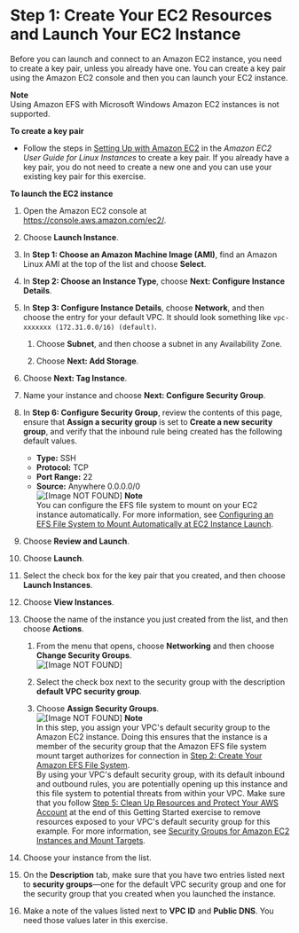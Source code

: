 # Step 1: Create Your EC2 Resources and Launch Your EC2 Instance<a name="gs-step-one-create-ec2-resources"></a>

Before you can launch and connect to an Amazon EC2 instance, you need to create a key pair, unless you already have one\. You can create a key pair using the Amazon EC2 console and then you can launch your EC2 instance\.

**Note**  
Using Amazon EFS with Microsoft Windows Amazon EC2 instances is not supported\.

**To create a key pair**
+ Follow the steps in [Setting Up with Amazon EC2](http://docs.aws.amazon.com/AWSEC2/latest/UserGuide/get-set-up-for-amazon-ec2.html) in the *Amazon EC2 User Guide for Linux Instances* to create a key pair\. If you already have a key pair, you do not need to create a new one and you can use your existing key pair for this exercise\.

**To launch the EC2 instance**

1. Open the Amazon EC2 console at [https://console\.aws\.amazon\.com/ec2/](https://console.aws.amazon.com/ec2/)\.

1. Choose **Launch Instance**\.

1. In **Step 1: Choose an Amazon Machine Image \(AMI\)**, find an Amazon Linux AMI at the top of the list and choose **Select**\.

1. In **Step 2: Choose an Instance Type**, choose **Next: Configure Instance Details**\.

1. In **Step 3: Configure Instance Details**, choose **Network**, and then choose the entry for your default VPC\. It should look something like `vpc-xxxxxxx (172.31.0.0/16) (default)`\. 

   1. Choose **Subnet**, and then choose a subnet in any Availability Zone\.

   1. Choose **Next: Add Storage**\.

1. Choose **Next: Tag Instance**\.

1. Name your instance and choose **Next: Configure Security Group**\.

1. In **Step 6: Configure Security Group**, review the contents of this page, ensure that **Assign a security group** is set to **Create a new security group**, and verify that the inbound rule being created has the following default values\.
   + **Type:** SSH
   + **Protocol:** TCP
   + **Port Range:** 22
   + **Source:** Anywhere 0\.0\.0\.0/0  
![\[Image NOT FOUND\]](http://docs.aws.amazon.com/efs/latest/ug/images/gs-review-security-group-600w.png)
**Note**  
You can configure the EFS file system to mount on your EC2 instance automatically\. For more information, see [Configuring an EFS File System to Mount Automatically at EC2 Instance Launch](mount-fs-auto-mount-onreboot.md#mount-fs-auto-mount-on-creation)\.

1. Choose **Review and Launch**\.

1. Choose **Launch**\.

1. Select the check box for the key pair that you created, and then choose **Launch Instances**\.

1. Choose **View Instances**\.

1. Choose the name of the instance you just created from the list, and then choose **Actions**\.

   1. From the menu that opens, choose **Networking** and then choose **Change Security Groups**\.  
![\[Image NOT FOUND\]](http://docs.aws.amazon.com/efs/latest/ug/images/gs-change-security-group-600w.png)

   1. Select the check box next to the security group with the description **default VPC security group**\.

   1. Choose **Assign Security Groups**\.  
![\[Image NOT FOUND\]](http://docs.aws.amazon.com/efs/latest/ug/images/gs-assign-security-group-600w.png)
**Note**  
In this step, you assign your VPC's default security group to the Amazon EC2 instance\. Doing this ensures that the instance is a member of the security group that the Amazon EFS file system mount target authorizes for connection in [Step 2: Create Your Amazon EFS File System](gs-step-two-create-efs-resources.md)\.  
By using your VPC's default security group, with its default inbound and outbound rules, you are potentially opening up this instance and this file system to potential threats from within your VPC\. Make sure that you follow [Step 5: Clean Up Resources and Protect Your AWS Account](gs-step-four-cleanup.md) at the end of this Getting Started exercise to remove resources exposed to your VPC's default security group for this example\. For more information, see [Security Groups for Amazon EC2 Instances and Mount Targets](security-considerations.md#network-access)\.

1. Choose your instance from the list\.

1. On the **Description** tab, make sure that you have two entries listed next to **security groups**—one for the default VPC security group and one for the security group that you created when you launched the instance\.

1. Make a note of the values listed next to **VPC ID** and **Public DNS**\. You need those values later in this exercise\.